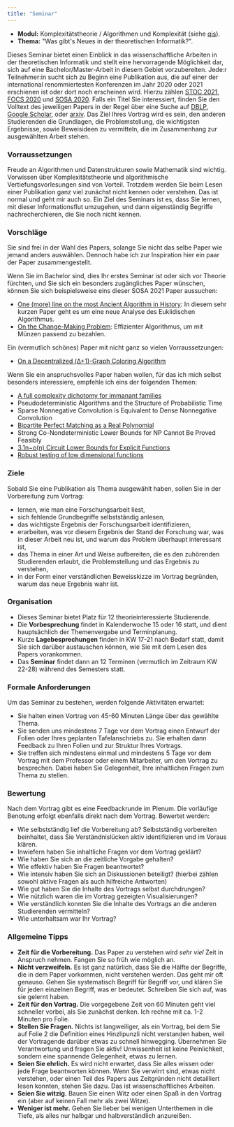 ```yaml
---
title: "Seminar"
---
```


- **Modul:** Komplexitätstheorie / Algorithmen und Komplexität (siehe [qis](https://qis.server.uni-frankfurt.de/qisserver/rds?state=verpublish&status=init&vmfile=no&moduleCall=webInfo&publishConfFile=webInfo&publishSubDir=veranstaltung&veranstaltung.veranstid=313517)).
- **Thema:** "Was gibt's Neues in der theoretischen Informatik?".

Dieses Seminar bietet einen Einblick in das wissenschaftliche Arbeiten in der theoretischen Informatik und stellt eine hervorragende Möglichkeit dar, sich auf eine Bachelor/Master-Arbeit in diesem Gebiet vorzubereiten.
Jede:r Teilnehmer:in sucht sich zu Beginn eine Publikation aus, die auf einer der international renommiertesten Konferenzen im Jahr 2020 oder 2021 erschienen ist oder dort noch erscheinen wird.
Hierzu zählen [STOC 2021](http://acm-stoc.org/stoc2021/accepted-papers.html), [FOCS 2020](https://dblp.dagstuhl.de/db/conf/focs/focs2020.html) und [SOSA 2020](https://dblp.dagstuhl.de/db/conf/soda/sosa2020.html). Falls ein Titel Sie interessiert, finden Sie den Volltext des jeweiligen Papers in der Regel über eine Suche auf [DBLP](https://dblp.dagstuhl.de/), [Google Scholar](https://scholar.google.com), oder [arxiv](https://arxiv.org).
Das Ziel Ihres Vortrag wird es sein, den anderen Studierenden die Grundlagen, die Problemstellung, die wichtigsten Ergebnisse, sowie Beweisideen zu vermitteln, die im Zusammenhang zur ausgewählten Arbeit stehen.

### Vorraussetzungen

Freude an Algorithmen und Datenstrukturen sowie Mathematik sind wichtig. Vorwissen über Komplexitätstheorie und algorithmische Vertiefungsvorlesungen sind von Vorteil. Trotzdem werden Sie beim Lesen einer Publikation ganz viel zunächst nicht kennen oder verstehen. Das ist normal und geht mir auch so. Ein Ziel des Seminars ist es, dass Sie lernen, mit dieser Informationsflut umzugehen, und dann eigenständig Begriffe nachrecherchieren, die Sie noch nicht kennen.

### Vorschläge
Sie sind frei in der Wahl des Papers, solange Sie nicht das selbe Paper wie jemand anders auswählen. Dennoch habe ich zur Inspiration hier ein paar der Paper zusammengestellt.

Wenn Sie im Bachelor sind, dies Ihr erstes Seminar ist oder sich vor Theorie fürchten, und Sie sich ein besonders zugängliches Paper wünschen, können Sie sich beispielsweise eins dieser SOSA 2021 Paper aussuchen:
- [One (more) line on the most Ancient Algorithm in History](https://doi.org/10.1137/1.9781611976014.3): In diesem sehr kurzen Paper geht es um eine neue Analyse des Euklidischen Algorithmus.
- [On the Change-Making Problem](https://epubs.siam.org/doi/10.1137/1.9781611976014.7): Effizienter Algorithmus, um mit Münzen passend zu bezahlen.

Ein (vermutlich schönes) Paper mit nicht ganz so vielen Vorraussetzungen:
- [On a Decentralized (Δ+1)-Graph Coloring Algorithm](https://epubs.siam.org/doi/10.1137/1.9781611976014.13)

Wenn Sie ein anspruchsvolles Paper haben wollen, für das ich mich selbst besonders interessiere, empfehle ich eins der folgenden Themen:
- [A full complexity dichotomy for immanant families](https://arxiv.org/abs/2102.04340)
- Pseudodeterministic Algorithms and the Structure of Probabilistic Time
- Sparse Nonnegative Convolution is Equivalent to Dense Nonnegative Convolution
- [Bipartite Perfect Matching as a Real Polynomial](https://arxiv.org/abs/2001.07642)
- Strong Co-Nondeterministic Lower Bounds for NP Cannot Be Proved Feasibly
- [3.1n−o(n) Circuit Lower Bounds for Explicit Functions](https://eccc.weizmann.ac.il/report/2021/023/)
- [Robust testing of low dimensional functions](https://arxiv.org/abs/2004.11642)

### Ziele

Sobald Sie eine Publikation als Thema ausgewählt haben, sollen Sie in der Vorbereitung zum Vortrag:
- lernen, wie man eine Forschungsarbeit liest,
- sich fehlende Grundbegriffe selbstständig anlesen,
- das wichtigste Ergebnis der Forschungsarbeit identifizieren,
- erarbeiten, was vor diesem Ergebnis der Stand der Forschung war, was in dieser Arbeit neu ist, und warum das Problem überhaupt interessant ist,
- das Thema in einer Art und Weise aufbereiten, die es den zuhörenden Studierenden erlaubt, die Problemstellung und das Ergebnis zu verstehen,
- in der Form einer verständlichen Beweisskizze im Vortrag begründen, warum das neue Ergebnis wahr ist.


### Organisation

- Dieses Seminar bietet Platz für 12 theorieinteressierte Studierende.
- Die **Vorbesprechung** findet in Kalenderwoche 15 oder 16 statt, und dient hauptsächlich der Themenvergabe und Terminplanung.
- Kurze **Lagebesprechungen** finden in KW 17-21 nach Bedarf statt, damit Sie sich darüber austauschen können, wie Sie mit dem Lesen des Papers vorankommen.
- Das **Seminar** findet dann an 12 Terminen (vermutlich im Zeitraum KW 22-28) während des Semesters statt.


### Formale Anforderungen

Um das Seminar zu bestehen, werden folgende Aktivitäten erwartet:

- Sie halten einen Vortrag von 45-60 Minuten Länge über das gewählte Thema.
- Sie senden uns mindestens 7 Tage vor dem Vortrag einen Entwurf der Folien oder Ihres geplanten Tafelanschriebs zu. Sie erhalten dann Feedback zu Ihren Folien und zur Struktur Ihres Vortrags.
- Sie treffen sich mindestens einmal und mindestens 5 Tage vor dem Vortrag mit dem Professor oder einem Mitarbeiter, um den Vortrag zu besprechen. Dabei haben Sie Gelegenheit, Ihre inhaltlichen Fragen zum Thema zu stellen.


### Bewertung

Nach dem Vortrag gibt es eine Feedbackrunde im Plenum. Die vorläufige Benotung erfolgt ebenfalls direkt nach dem Vortrag. Bewertet werden:

- Wie selbstständig lief die Vorbereitung ab? Selbstständig vorbereiten beinhaltet, dass Sie Verständnislücken aktiv identifizieren und im Voraus klären.
- Inwiefern haben Sie inhaltliche Fragen vor dem Vortrag geklärt?
- Wie haben Sie sich an die zeitliche Vorgabe gehalten?
- Wie effektiv haben Sie Fragen beantwortet?
- Wie intensiv haben Sie sich an Diskussionen beteiligt? (hierbei zählen sowohl aktive Fragen als auch hilfreiche Antworten)
- Wie gut haben Sie die Inhalte des Vortrags selbst durchdrungen?
- Wie nützlich waren die im Vortrag gezeigten Visualisierungen?
- Wie verständlich konnten Sie die Inhalte des Vortrags an die anderen Studierenden vermitteln?
- Wie unterhaltsam war Ihr Vortrag?

### Allgemeine Tipps

- **Zeit für die Vorbereitung.** Das Paper zu verstehen wird *sehr viel* Zeit in Anspruch nehmen. Fangen Sie so früh wie möglich an.
- **Nicht verzweifeln.** Es ist ganz natürlich, dass Sie die Hälfte der Begriffe, die in dem Paper vorkommen, nicht verstehen werden. Das geht mir oft genauso. Gehen Sie systematisch Begriff für Begriff vor, und klären Sie für jeden einzelnen Begriff, was er bedeutet. Schreiben Sie sich auf, was sie gelernt haben.
- **Zeit für den Vortrag.** Die vorgegebene Zeit von 60 Minuten geht viel schneller vorbei, als Sie zunächst denken. Ich rechne mit ca. 1-2 Minuten pro Folie.
- **Stellen Sie Fragen.** Nichts ist langweiliger, als ein Vortrag, bei dem Sie auf Folie 2 die Definition eines Hinzlipunzli nicht verstanden haben, weil der Vortragende darüber etwas zu schnell hinwegging. Übernehmen Sie Verantwortung und fragen Sie aktiv! Unwissenheit ist keine Peinlichkeit, sondern eine spannende Gelegenheit, etwas zu lernen.
- **Seien Sie ehrlich.** Es wird nicht erwartet, dass Sie alles wissen oder jede Frage beantworten können. Wenn Sie verwirrt sind, etwas nicht verstehen, oder einen Teil des Papers aus Zeitgründen nicht detailliert lesen konnten, stehen Sie dazu. Das ist wissenschaftliches Arbeiten.
- **Seien Sie witzig.** Bauen Sie einen Witz oder einen Spaß in den Vortrag ein (aber auf keinen Fall mehr als zwei Witze).
- **Weniger ist mehr.** Gehen Sie lieber bei wenigen Unterthemen in die Tiefe, als alles nur halbgar und halbverständlich anzureißen.
